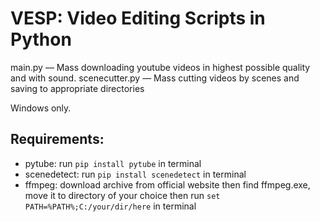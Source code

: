 # VESP: Video Editing Scripts in Python

main.py — Mass downloading youtube videos in highest possible quality and with sound.
scenecutter.py — Mass cutting videos by scenes and saving to appropriate directories

Windows only.

## Requirements:
- pytube: run `pip install pytube` in terminal
- scenedetect: run `pip install scenedetect` in terminal
- ffmpeg: download archive from official website
   then find ffmpeg.exe, move it to directory of your choice
   then run `set PATH=%PATH%;C:/your/dir/here` in terminal
